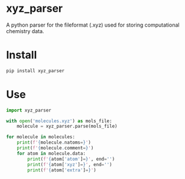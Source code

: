 # xyz_parser
A python parser for the fileformat (.xyz) used for storing computational
chemistry data.

# Install
```bash
pip install xyz_parser
```

# Use
```python
import xyz_parser

with open('molecules.xyz') as mols_file:
    molecule = xyz_parser.parse(mols_file)

for molecule in molecules:
    print(f'{molecule.natoms=}')
    print(f'{molecule.comment=}')
    for atom in molecule.data:
        print(f'{atom['atom']=}', end='')
        print(f'{atom['xyz']=}', end='')
        print(f'{atom['extra']=}')
```
